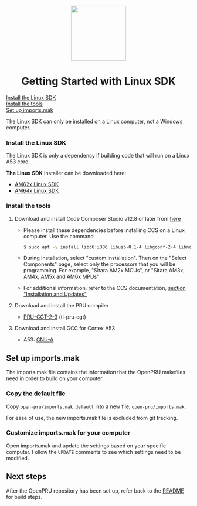 <div align="center">

<img src="https://upload.wikimedia.org/wikipedia/commons/b/ba/TexasInstruments-Logo.svg" width="150"><br/>

# Getting Started with Linux SDK

</div>

[Install the Linux SDK](#install-the-linux-sdk)  
[Install the tools](#install-the-tools)  
[Set up imports.mak](#set-up-importsmak)  

The Linux SDK can only be installed on a Linux computer, not a Windows computer.

### Install the Linux SDK

The Linux SDK is only a dependency if building code that will run on a Linux A53 core.

**The Linux SDK** installer can be downloaded here:
   - [AM62x Linux SDK](https://www.ti.com/tool/download/PROCESSOR-SDK-LINUX-AM62X)
   - [AM64x Linux SDK](https://www.ti.com/tool/download/PROCESSOR-SDK-LINUX-AM64X)

### Install the tools

1. Download and install Code Composer Studio v12.8 or later from [here](https://www.ti.com/tool/download/CCSTUDIO "Code Composer Studio")
   - Please install these dependencies before installing CCS on a Linux computer. Use the command
     ```bash
     $ sudo apt -y install libc6:i386 libusb-0.1-4 libgconf-2-4 libncurses5 libpython2.7 libtinfo5 build-essential
     ```

   - During installation, select "custom installation". Then on the "Select
     Components" page, select only the processors that you will be programming.
     For example, "Sitara AM2x MCUs", or "Sitara AM3x, AM4x, AM5x and AM6x MPUs"

   - For additional information, refer to the CCS documentation,
     [section "Installation and Updates"](https://software-dl.ti.com/ccs/esd/documents/users_guide/index_installation.html)

2. Download and install the PRU compiler
   - [PRU-CGT-2-3](https://www.ti.com/tool/PRU-CGT) (ti-pru-cgt)

3. Download and install GCC for Cortex A53
   - A53: [GNU-A](https://developer.arm.com/-/media/Files/downloads/gnu-a/9.2-2019.12/binrel/gcc-arm-9.2-2019.12-x86_64-aarch64-none-elf.tar.xz)


## Set up imports.mak

The imports.mak file contains the information that the OpenPRU makefiles need
in order to build on your computer.

### Copy the default file

Copy `open-pru/imports.mak.default` into a new file, `open-pru/imports.mak`.

For ease of use, the new imports.mak file is excluded from git tracking.

### Customize imports.mak for your computer

Open imports.mak and update the settings based on your specific computer. Follow
the `UPDATE` comments to see which settings need to be modified.

## Next steps

After the OpenPRU repository has been set up, refer back to the
[README](./../README.md) for build steps.
